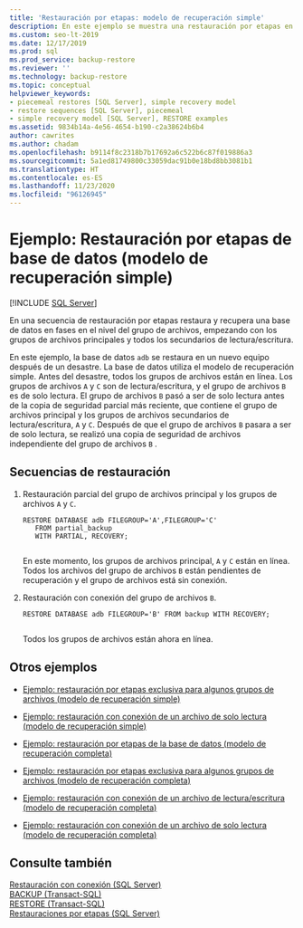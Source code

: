 ```yaml
---
title: 'Restauración por etapas: modelo de recuperación simple'
description: En este ejemplo se muestra una restauración por etapas en SQL Server de una base de datos en un nuevo equipo con el modelo de recuperación simple.
ms.custom: seo-lt-2019
ms.date: 12/17/2019
ms.prod: sql
ms.prod_service: backup-restore
ms.reviewer: ''
ms.technology: backup-restore
ms.topic: conceptual
helpviewer_keywords:
- piecemeal restores [SQL Server], simple recovery model
- restore sequences [SQL Server], piecemeal
- simple recovery model [SQL Server], RESTORE examples
ms.assetid: 9834b14a-4e56-4654-b190-c2a38624b6b4
author: cawrites
ms.author: chadam
ms.openlocfilehash: b9114f8c2318b7b17692a6c522b6c87f019886a3
ms.sourcegitcommit: 5a1ed81749800c33059dac91b0e18bd8bb3081b1
ms.translationtype: HT
ms.contentlocale: es-ES
ms.lasthandoff: 11/23/2020
ms.locfileid: "96126945"
---
```

# <a name="example-piecemeal-restore-of-database-simple-recovery-model"></a>Ejemplo: Restauración por etapas de base de datos (modelo de recuperación simple)
 [!INCLUDE [SQL Server](../../includes/applies-to-version/sqlserver.md)]

  En una secuencia de restauración por etapas restaura y recupera una base de datos en fases en el nivel del grupo de archivos, empezando con los grupos de archivos principales y todos los secundarios de lectura/escritura.  
  
 En este ejemplo, la base de datos `adb` se restaura en un nuevo equipo después de un desastre. La base de datos utiliza el modelo de recuperación simple. Antes del desastre, todos los grupos de archivos están en línea. Los grupos de archivos `A` y `C` son de lectura/escritura, y el grupo de archivos `B` es de solo lectura. El grupo de archivos `B` pasó a ser de solo lectura antes de la copia de seguridad parcial más reciente, que contiene el grupo de archivos principal y los grupos de archivos secundarios de lectura/escritura, `A` y `C`. Después de que el grupo de archivos `B` pasara a ser de solo lectura, se realizó una copia de seguridad de archivos independiente del grupo de archivos `B` .  
  
## <a name="restore-sequences"></a>Secuencias de restauración  
  
1.  Restauración parcial del grupo de archivos principal y los grupos de archivos `A` y `C`.  
  
    ```  
    RESTORE DATABASE adb FILEGROUP='A',FILEGROUP='C'   
       FROM partial_backup   
       WITH PARTIAL, RECOVERY;  
  
    ```  
  
     En este momento, los grupos de archivos principal, `A` y `C` están en línea. Todos los archivos del grupo de archivos `B` están pendientes de recuperación y el grupo de archivos está sin conexión.  
  
2.  Restauración con conexión del grupo de archivos `B`.  
  
    ```  
    RESTORE DATABASE adb FILEGROUP='B' FROM backup WITH RECOVERY;  
  
    ```  
  
     Todos los grupos de archivos están ahora en línea.  
  
## <a name="additional-examples"></a>Otros ejemplos  
  
-   [Ejemplo: restauración por etapas exclusiva para algunos grupos de archivos &#40;modelo de recuperación simple&#41;](../../relational-databases/backup-restore/example-piecemeal-restore-of-only-some-filegroups-simple-recovery-model.md)  
  
-   [Ejemplo: restauración con conexión de un archivo de solo lectura &#40;modelo de recuperación simple&#41;](../../relational-databases/backup-restore/example-online-restore-of-a-read-only-file-simple-recovery-model.md)  
  
-   [Ejemplo: restauración por etapas de la base de datos &#40;modelo de recuperación completa&#41;](../../relational-databases/backup-restore/example-piecemeal-restore-of-database-full-recovery-model.md)  
  
-   [Ejemplo: restauración por etapas exclusiva para algunos grupos de archivos &#40;modelo de recuperación completa&#41;](../../relational-databases/backup-restore/example-piecemeal-restore-of-only-some-filegroups-full-recovery-model.md)  
  
-   [Ejemplo: restauración con conexión de un archivo de lectura/escritura &#40;modelo de recuperación completa&#41;](../../relational-databases/backup-restore/example-online-restore-of-a-read-write-file-full-recovery-model.md)  
  
-   [Ejemplo: restauración con conexión de un archivo de solo lectura &#40;modelo de recuperación completa&#41;](../../relational-databases/backup-restore/example-online-restore-of-a-read-only-file-full-recovery-model.md)  
  
## <a name="see-also"></a>Consulte también  
 [Restauración con conexión &#40;SQL Server&#41;](../../relational-databases/backup-restore/online-restore-sql-server.md)   
 [BACKUP &#40;Transact-SQL&#41;](../../t-sql/statements/backup-transact-sql.md)   
 [RESTORE &#40;Transact-SQL&#41;](../../t-sql/statements/restore-statements-transact-sql.md)   
 [Restauraciones por etapas &#40;SQL Server&#41;](../../relational-databases/backup-restore/piecemeal-restores-sql-server.md)  
  
  

